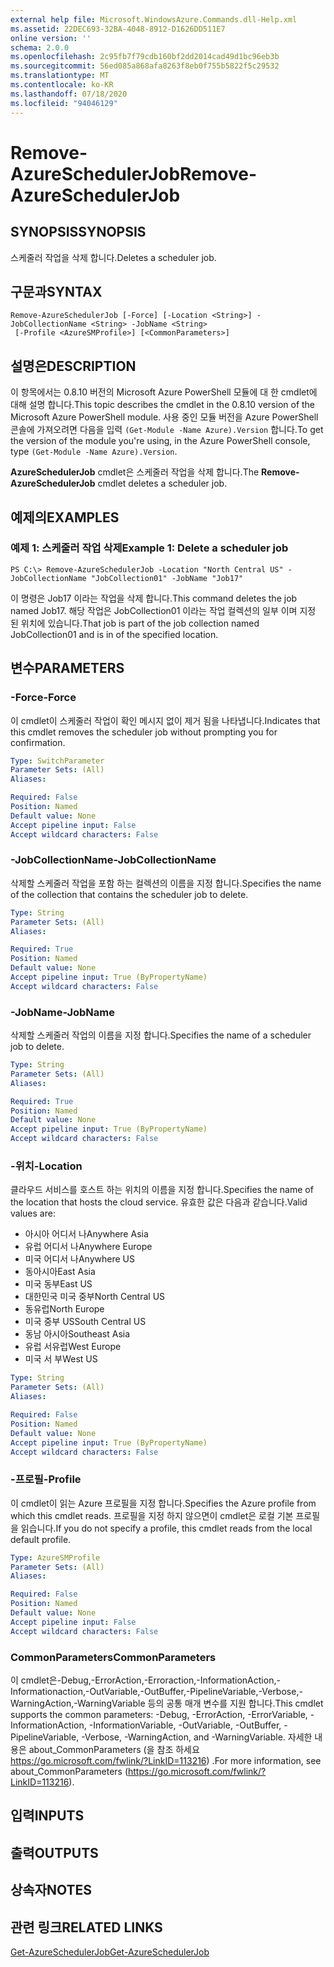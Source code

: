 ```yaml
---
external help file: Microsoft.WindowsAzure.Commands.dll-Help.xml
ms.assetid: 22DEC693-32BA-4048-8912-D1626DD511E7
online version: ''
schema: 2.0.0
ms.openlocfilehash: 2c95fb7f79cdb160bf2dd2014cad49d1bc96eb3b
ms.sourcegitcommit: 56ed085a868afa8263f8eb0f755b5822f5c29532
ms.translationtype: MT
ms.contentlocale: ko-KR
ms.lasthandoff: 07/18/2020
ms.locfileid: "94046129"
---
```

# <span data-ttu-id="3809b-101">Remove-AzureSchedulerJob</span><span class="sxs-lookup"><span data-stu-id="3809b-101">Remove-AzureSchedulerJob</span></span>

## <span data-ttu-id="3809b-102">SYNOPSIS</span><span class="sxs-lookup"><span data-stu-id="3809b-102">SYNOPSIS</span></span>
<span data-ttu-id="3809b-103">스케줄러 작업을 삭제 합니다.</span><span class="sxs-lookup"><span data-stu-id="3809b-103">Deletes a scheduler job.</span></span>

## <span data-ttu-id="3809b-104">구문과</span><span class="sxs-lookup"><span data-stu-id="3809b-104">SYNTAX</span></span>

```
Remove-AzureSchedulerJob [-Force] [-Location <String>] -JobCollectionName <String> -JobName <String>
 [-Profile <AzureSMProfile>] [<CommonParameters>]
```

## <span data-ttu-id="3809b-105">설명은</span><span class="sxs-lookup"><span data-stu-id="3809b-105">DESCRIPTION</span></span>
<span data-ttu-id="3809b-106">이 항목에서는 0.8.10 버전의 Microsoft Azure PowerShell 모듈에 대 한 cmdlet에 대해 설명 합니다.</span><span class="sxs-lookup"><span data-stu-id="3809b-106">This topic describes the cmdlet in the 0.8.10 version of the Microsoft Azure PowerShell module.</span></span>
<span data-ttu-id="3809b-107">사용 중인 모듈 버전을 Azure PowerShell 콘솔에 가져오려면 다음을 입력 `(Get-Module -Name Azure).Version` 합니다.</span><span class="sxs-lookup"><span data-stu-id="3809b-107">To get the version of the module you're using, in the Azure PowerShell console, type `(Get-Module -Name Azure).Version`.</span></span>

<span data-ttu-id="3809b-108">**AzureSchedulerJob** cmdlet은 스케줄러 작업을 삭제 합니다.</span><span class="sxs-lookup"><span data-stu-id="3809b-108">The **Remove-AzureSchedulerJob** cmdlet deletes a scheduler job.</span></span>

## <span data-ttu-id="3809b-109">예제의</span><span class="sxs-lookup"><span data-stu-id="3809b-109">EXAMPLES</span></span>

### <span data-ttu-id="3809b-110">예제 1: 스케줄러 작업 삭제</span><span class="sxs-lookup"><span data-stu-id="3809b-110">Example 1: Delete a scheduler job</span></span>
```
PS C:\> Remove-AzureSchedulerJob -Location "North Central US" -JobCollectionName "JobCollection01" -JobName "Job17"
```

<span data-ttu-id="3809b-111">이 명령은 Job17 이라는 작업을 삭제 합니다.</span><span class="sxs-lookup"><span data-stu-id="3809b-111">This command deletes the job named Job17.</span></span>
<span data-ttu-id="3809b-112">해당 작업은 JobCollection01 이라는 작업 컬렉션의 일부 이며 지정 된 위치에 있습니다.</span><span class="sxs-lookup"><span data-stu-id="3809b-112">That job is part of the job collection named JobCollection01 and is in of the specified location.</span></span>

## <span data-ttu-id="3809b-113">변수</span><span class="sxs-lookup"><span data-stu-id="3809b-113">PARAMETERS</span></span>

### <span data-ttu-id="3809b-114">-Force</span><span class="sxs-lookup"><span data-stu-id="3809b-114">-Force</span></span>
<span data-ttu-id="3809b-115">이 cmdlet이 스케줄러 작업이 확인 메시지 없이 제거 됨을 나타냅니다.</span><span class="sxs-lookup"><span data-stu-id="3809b-115">Indicates that this cmdlet removes the scheduler job without prompting you for confirmation.</span></span>

```yaml
Type: SwitchParameter
Parameter Sets: (All)
Aliases: 

Required: False
Position: Named
Default value: None
Accept pipeline input: False
Accept wildcard characters: False
```

### <span data-ttu-id="3809b-116">-JobCollectionName</span><span class="sxs-lookup"><span data-stu-id="3809b-116">-JobCollectionName</span></span>
<span data-ttu-id="3809b-117">삭제할 스케줄러 작업을 포함 하는 컬렉션의 이름을 지정 합니다.</span><span class="sxs-lookup"><span data-stu-id="3809b-117">Specifies the name of the collection that contains the scheduler job to delete.</span></span>

```yaml
Type: String
Parameter Sets: (All)
Aliases: 

Required: True
Position: Named
Default value: None
Accept pipeline input: True (ByPropertyName)
Accept wildcard characters: False
```

### <span data-ttu-id="3809b-118">-JobName</span><span class="sxs-lookup"><span data-stu-id="3809b-118">-JobName</span></span>
<span data-ttu-id="3809b-119">삭제할 스케줄러 작업의 이름을 지정 합니다.</span><span class="sxs-lookup"><span data-stu-id="3809b-119">Specifies the name of a scheduler job to delete.</span></span>

```yaml
Type: String
Parameter Sets: (All)
Aliases: 

Required: True
Position: Named
Default value: None
Accept pipeline input: True (ByPropertyName)
Accept wildcard characters: False
```

### <span data-ttu-id="3809b-120">-위치</span><span class="sxs-lookup"><span data-stu-id="3809b-120">-Location</span></span>
<span data-ttu-id="3809b-121">클라우드 서비스를 호스트 하는 위치의 이름을 지정 합니다.</span><span class="sxs-lookup"><span data-stu-id="3809b-121">Specifies the name of the location that hosts the cloud service.</span></span>
<span data-ttu-id="3809b-122">유효한 값은 다음과 같습니다.</span><span class="sxs-lookup"><span data-stu-id="3809b-122">Valid values are:</span></span> 

- <span data-ttu-id="3809b-123">아시아 어디서 나</span><span class="sxs-lookup"><span data-stu-id="3809b-123">Anywhere Asia</span></span>
- <span data-ttu-id="3809b-124">유럽 어디서 나</span><span class="sxs-lookup"><span data-stu-id="3809b-124">Anywhere Europe</span></span>
- <span data-ttu-id="3809b-125">미국 어디서 나</span><span class="sxs-lookup"><span data-stu-id="3809b-125">Anywhere US</span></span>
- <span data-ttu-id="3809b-126">동아시아</span><span class="sxs-lookup"><span data-stu-id="3809b-126">East Asia</span></span>
- <span data-ttu-id="3809b-127">미국 동부</span><span class="sxs-lookup"><span data-stu-id="3809b-127">East US</span></span>
- <span data-ttu-id="3809b-128">대한민국 미국 중부</span><span class="sxs-lookup"><span data-stu-id="3809b-128">North Central US</span></span>
- <span data-ttu-id="3809b-129">동유럽</span><span class="sxs-lookup"><span data-stu-id="3809b-129">North Europe</span></span>
- <span data-ttu-id="3809b-130">미국 중부 US</span><span class="sxs-lookup"><span data-stu-id="3809b-130">South Central US</span></span>
- <span data-ttu-id="3809b-131">동남 아시아</span><span class="sxs-lookup"><span data-stu-id="3809b-131">Southeast Asia</span></span>
- <span data-ttu-id="3809b-132">유럽 서유럽</span><span class="sxs-lookup"><span data-stu-id="3809b-132">West Europe</span></span>
- <span data-ttu-id="3809b-133">미국 서 부</span><span class="sxs-lookup"><span data-stu-id="3809b-133">West US</span></span>

```yaml
Type: String
Parameter Sets: (All)
Aliases: 

Required: False
Position: Named
Default value: None
Accept pipeline input: True (ByPropertyName)
Accept wildcard characters: False
```

### <span data-ttu-id="3809b-134">-프로필</span><span class="sxs-lookup"><span data-stu-id="3809b-134">-Profile</span></span>
<span data-ttu-id="3809b-135">이 cmdlet이 읽는 Azure 프로필을 지정 합니다.</span><span class="sxs-lookup"><span data-stu-id="3809b-135">Specifies the Azure profile from which this cmdlet reads.</span></span>
<span data-ttu-id="3809b-136">프로필을 지정 하지 않으면이 cmdlet은 로컬 기본 프로필을 읽습니다.</span><span class="sxs-lookup"><span data-stu-id="3809b-136">If you do not specify a profile, this cmdlet reads from the local default profile.</span></span>

```yaml
Type: AzureSMProfile
Parameter Sets: (All)
Aliases: 

Required: False
Position: Named
Default value: None
Accept pipeline input: False
Accept wildcard characters: False
```

### <span data-ttu-id="3809b-137">CommonParameters</span><span class="sxs-lookup"><span data-stu-id="3809b-137">CommonParameters</span></span>
<span data-ttu-id="3809b-138">이 cmdlet은-Debug,-ErrorAction,-Erroraction,-InformationAction,-Informationaction,-OutVariable,-OutBuffer,-PipelineVariable,-Verbose,-WarningAction,-WarningVariable 등의 공통 매개 변수를 지원 합니다.</span><span class="sxs-lookup"><span data-stu-id="3809b-138">This cmdlet supports the common parameters: -Debug, -ErrorAction, -ErrorVariable, -InformationAction, -InformationVariable, -OutVariable, -OutBuffer, -PipelineVariable, -Verbose, -WarningAction, and -WarningVariable.</span></span> <span data-ttu-id="3809b-139">자세한 내용은 about_CommonParameters (을 참조 하세요 https://go.microsoft.com/fwlink/?LinkID=113216) .</span><span class="sxs-lookup"><span data-stu-id="3809b-139">For more information, see about_CommonParameters (https://go.microsoft.com/fwlink/?LinkID=113216).</span></span>

## <span data-ttu-id="3809b-140">입력</span><span class="sxs-lookup"><span data-stu-id="3809b-140">INPUTS</span></span>

## <span data-ttu-id="3809b-141">출력</span><span class="sxs-lookup"><span data-stu-id="3809b-141">OUTPUTS</span></span>

## <span data-ttu-id="3809b-142">상속자</span><span class="sxs-lookup"><span data-stu-id="3809b-142">NOTES</span></span>

## <span data-ttu-id="3809b-143">관련 링크</span><span class="sxs-lookup"><span data-stu-id="3809b-143">RELATED LINKS</span></span>

[<span data-ttu-id="3809b-144">Get-AzureSchedulerJob</span><span class="sxs-lookup"><span data-stu-id="3809b-144">Get-AzureSchedulerJob</span></span>](./Get-AzureSchedulerJob.md)


